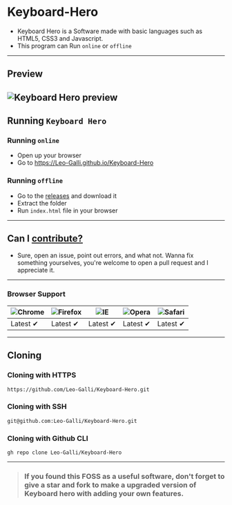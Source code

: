 # Keyboard-Hero
- Keyboard Hero is a Software made with basic languages such as HTML5, CSS3 and Javascript.
- This program can Run `online` or `offline`
---
## Preview
![Keyboard Hero preview](https://user-images.githubusercontent.com/91379432/147643717-5d033687-bed2-4be4-8bc4-80dca284746d.PNG)
---
## Running `Keyboard Hero`
### Running `online`
- Open up your browser
- Go to https://Leo-Galli.github.io/Keyboard-Hero
### Running `offline`
- Go to the [releases](https://github.com/Leo-Galli/Keyboard-Hero/releases) and download it
- Extract the folder
- Run `index.html` file in your browser
---
## Can I [contribute?](https://github.com/Leo-Galli/Keyboard-Hero/blob/master/CONTRIBUTING.md)
- Sure, open an issue, point out errors, and what not. Wanna fix something yourselves, you're welcome to open a pull request and I appreciate it.
---
### Browser Support
![Chrome](https://raw.githubusercontent.com/alrra/browser-logos/master/src/chrome/chrome_48x48.png) | ![Firefox](https://raw.githubusercontent.com/alrra/browser-logos/master/src/firefox/firefox_48x48.png) | ![IE](https://raw.githubusercontent.com/alrra/browser-logos/master/src/edge/edge_48x48.png) | ![Opera](https://raw.githubusercontent.com/alrra/browser-logos/master/src/opera/opera_48x48.png) | ![Safari](https://raw.githubusercontent.com/alrra/browser-logos/master/src/safari/safari_48x48.png)
--- | --- | --- | --- | --- |
Latest ✔ | Latest ✔ | Latest ✔ | Latest ✔ | Latest ✔ |
---
## Cloning
### Cloning with HTTPS
```
https://github.com/Leo-Galli/Keyboard-Hero.git
```
### Cloning with SSH
```
git@github.com:Leo-Galli/Keyboard-Hero.git
```
### Cloning with Github CLI
```
gh repo clone Leo-Galli/Keyboard-Hero
```
---
> ### If you found this FOSS as a useful software, don't forget to give a star and fork to make a upgraded version of Keyboard hero with adding your own features.
